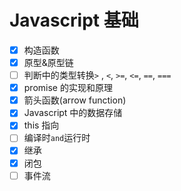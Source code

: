 # Javascript 基础

- [x] 构造函数
- [x] 原型&原型链
- [ ] 判断中的类型转换`>` , `<`, `>=`, `<=`, `==`, `===`
- [x] promise 的实现和原理
- [x] 箭头函数(arrow function)
- [x] Javascript 中的数据存储
- [x] this 指向
- [ ] 编译时`and`运行时
- [x] 继承
- [x] 闭包
- [ ] 事件流
